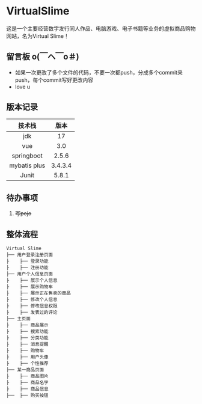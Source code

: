 # VirtualSlime
这是一个主要经营数字发行同人作品、电脑游戏、电子书籍等业务的虚拟商品购物网站，名为Virtual Slime！

## 留言板 o(￣ヘ￣o＃)
+ 如果一次更改了多个文件的代码，不要一次都push，分成多个commit来push，每个commit写好更改内容
+ love u

## 版本记录
|技术栈|版本|
|:-:|:-:|
|jdk|17|
|vue|3.0|
|springboot|2.5.6|
|mybatis plus|3.4.3.4|
|Junit|5.8.1|

## 待办事项
1. ~~写pojo~~

## 整体流程
```
Virtual Slime
├── 用户登录注册页面
├    ├── 登录功能
├    ├── 注册功能
├── 用户个人信息页面
├    ├── 展示个人信息
├    ├── 展示购物车
├    ├── 展示正在售卖的商品
├    ├── 修改个人信息
├    ├── 修改信息权限
├    ├── 发表过的评论
├── 主页面
├    ├── 商品展示
├    ├── 搜索功能
├    ├── 分类功能
├    ├── 消息提醒
├    ├── 购物车
├    ├── 用户头像
├    ├── 个性推荐
├── 某一商品页面
├    ├── 商品图片
├    ├── 商品名字
├    ├── 商品信息
├──  ├── 购买按钮
```
